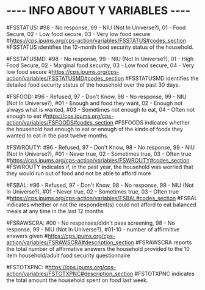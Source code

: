 
# ---- INFO ABOUT Y VARIABLES ----

#FSSTATUS: 
#98 - No response, 99 - NIU (Not In Universe?), 01 - Food Secure, 02 - Low food secure, 03 - Very low food secure 
#https://cps.ipums.org/cps-action/variables/FSSTATUS#codes_section
#FSSTATUS identifies the 12-month food security status of the household. 

#FSSTATUSMD: 
#98 - No response, 99 - NIU (Not In Universe?), 01 - High Food Secure, 02 - Marginal food security, 03 - Low food secure, 04 - Very low food secure
#https://cps.ipums.org/cps-action/variables/FSSTATUSMD#codes_section
#FSSTATUSMD identifies the detailed food security status of the household over the past 30 days.

#FSFOOD: 
#96 - Refused, 97 - Don't Know, 98 - No response, 99 - NIU (Not In Universe?), 
#01 - Enough and food they want, 02 - Enough not always what is wanted, 
#03 - Sometimes not enough to eat, 04 - Often not enough to eat
#https://cps.ipums.org/cps-action/variables/FSFOODS#codes_section
#FSFOODS indicates whether the household had enough to eat or enough of the kinds of foods they wanted to eat in the past twelve months.

#FSWROUTY: 
#96 - Refused, 97 - Don't Know, 98 - No response, 99 - NIU (Not In Universe?), 
#01 - Never true, 02 - Sometimes true, 03 - Often true
#https://cps.ipums.org/cps-action/variables/FSWROUTY#codes_section
#FSWROUTY indicates if, in the past year, the household was worried that they would run out of food and not be able to afford more

#FSBAL: 
#96 - Refused, 97 - Don't Know, 98 - No response, 99 - NIU (Not In Universe?), 
#01 - Never true, 02 - Sometimes true, 03 - Often true
#https://cps.ipums.org/cps-action/variables/FSBAL#codes_section
#FSBAL indicates whether or not the respondent(s) could not afford to eat balanced meals at any time in the last 12 months

#FSRAWSCRA: 
#00 - No responses/didn't pass screening, 98 - No response, 99 - NIU (Not In Universe?), 
#01-10 - number of affirmitive answers given
#https://cps.ipums.org/cps-action/variables/FSRAWSCRA#description_section
#FSRAWSCRA reports the total number of affirmative answers the household provided to the 10 item household/adult food security questionnaire

#FSTOTXPNC:
#https://cps.ipums.org/cps-action/variables/FSTOTXPNC#description_section
#FSTOTXPNC indicates the total amount the household spent on food last week.